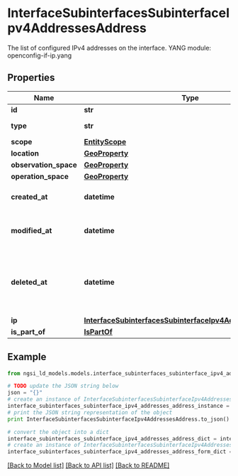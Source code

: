 # InterfaceSubinterfacesSubinterfaceIpv4AddressesAddress

The list of configured IPv4 addresses on the interface.  YANG module: openconfig-if-ip.yang 

## Properties

Name | Type | Description | Notes
------------ | ------------- | ------------- | -------------
**id** | **str** | Entity id.  | [optional] 
**type** | **str** | NGSI-LD Entity identifier. It has to be InterfaceSubinterfacesSubinterfaceIpv4AddressesAddress. | [default to 'InterfaceSubinterfacesSubinterfaceIpv4AddressesAddress']
**scope** | [**EntityScope**](EntityScope.md) |  | [optional] 
**location** | [**GeoProperty**](GeoProperty.md) |  | [optional] 
**observation_space** | [**GeoProperty**](GeoProperty.md) |  | [optional] 
**operation_space** | [**GeoProperty**](GeoProperty.md) |  | [optional] 
**created_at** | **datetime** | Is defined as the temporal Property at which the Entity, Property or Relationship was entered into an NGSI-LD system.  | [optional] [readonly] 
**modified_at** | **datetime** | Is defined as the temporal Property at which the Entity, Property or Relationship was last modified in an NGSI-LD system, e.g. in order to correct a previously entered incorrect value.  | [optional] [readonly] 
**deleted_at** | **datetime** | Is defined as the temporal Property at which the Entity, Property or Relationship was deleted from an NGSI-LD system.  Entity deletion timestamp. See clause 4.8 It is only used in notifications reporting deletions and in the Temporal Representation of Entities (clause 4.5.6), Properties (clause 4.5.7), Relationships (clause 4.5.8) and LanguageProperties (clause 5.2.32).  | [optional] [readonly] 
**ip** | [**InterfaceSubinterfacesSubinterfaceIpv4AddressesAddressIp**](InterfaceSubinterfacesSubinterfaceIpv4AddressesAddressIp.md) |  | [optional] 
**is_part_of** | [**IsPartOf**](IsPartOf.md) |  | 

## Example

```python
from ngsi_ld_models.models.interface_subinterfaces_subinterface_ipv4_addresses_address import InterfaceSubinterfacesSubinterfaceIpv4AddressesAddress

# TODO update the JSON string below
json = "{}"
# create an instance of InterfaceSubinterfacesSubinterfaceIpv4AddressesAddress from a JSON string
interface_subinterfaces_subinterface_ipv4_addresses_address_instance = InterfaceSubinterfacesSubinterfaceIpv4AddressesAddress.from_json(json)
# print the JSON string representation of the object
print InterfaceSubinterfacesSubinterfaceIpv4AddressesAddress.to_json()

# convert the object into a dict
interface_subinterfaces_subinterface_ipv4_addresses_address_dict = interface_subinterfaces_subinterface_ipv4_addresses_address_instance.to_dict()
# create an instance of InterfaceSubinterfacesSubinterfaceIpv4AddressesAddress from a dict
interface_subinterfaces_subinterface_ipv4_addresses_address_form_dict = interface_subinterfaces_subinterface_ipv4_addresses_address.from_dict(interface_subinterfaces_subinterface_ipv4_addresses_address_dict)
```
[[Back to Model list]](../README.md#documentation-for-models) [[Back to API list]](../README.md#documentation-for-api-endpoints) [[Back to README]](../README.md)


